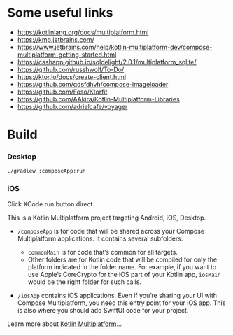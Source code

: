 # Some useful links

- https://kotlinlang.org/docs/multiplatform.html
- https://kmp.jetbrains.com/
- https://www.jetbrains.com/help/kotlin-multiplatform-dev/compose-multiplatform-getting-started.html
- https://cashapp.github.io/sqldelight/2.0.1/multiplatform_sqlite/
- https://github.com/russhwolf/To-Do/
- https://ktor.io/docs/create-client.html
- https://github.com/qdsfdhvh/compose-imageloader
- https://github.com/Foso/Ktorfit
- https://github.com/AAkira/Kotlin-Multiplatform-Libraries
- https://github.com/adrielcafe/voyager


# Build

### Desktop
```
./gradlew :composeApp:run 
```
### iOS
Click XCode run button direct.

This is a Kotlin Multiplatform project targeting Android, iOS, Desktop.

* `/composeApp` is for code that will be shared across your Compose Multiplatform applications.
  It contains several subfolders:
  - `commonMain` is for code that’s common for all targets.
  - Other folders are for Kotlin code that will be compiled for only the platform indicated in the folder name.
    For example, if you want to use Apple’s CoreCrypto for the iOS part of your Kotlin app,
    `iosMain` would be the right folder for such calls.

* `/iosApp` contains iOS applications. Even if you’re sharing your UI with Compose Multiplatform, 
  you need this entry point for your iOS app. This is also where you should add SwiftUI code for your project.


Learn more about [Kotlin Multiplatform](https://www.jetbrains.com/help/kotlin-multiplatform-dev/get-started.html)…
